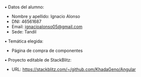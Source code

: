 • Datos del alumno:
- Nombre y apellido: Ignacio Alonso
- DNI: 46561687
- Email: ignacioalonso05@gmail.com
- Sede: Tandil
  
• Temática elegida:
- Página de compra de componentes
  
• Proyecto editable de StackBlitz:
- URL: https://stackblitz.com/~/github.com/KhadaGeno/Angular
